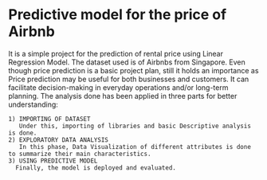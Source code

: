 # Predictive model for the price of Airbnb
It is a simple project for the prediction of rental price using Linear Regression Model. The dataset used is of Airbnbs from Singapore.
Even though price prediction is a basic project plan, still it holds an importance as Price prediction may be useful for both businesses and customers. It can facilitate decision-making in everyday operations and/or long-term planning.
The analysis done has been applied in three parts for better understanding: 

    1) IMPORTING OF DATASET
       Under this, importing of libraries and basic Descriptive analysis is done.
    2) EXPLORATORY DATA ANALYSIS
       In this phase, Data Visualization of different attributes is done to summarize their main characteristics.
    3) USING PREDICTIVE MODEL
      Finally, the model is deployed and evaluated.
